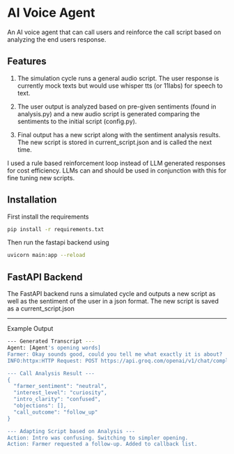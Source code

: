 
# AI Voice Agent

An AI voice agent that can call users and reinforce the call script based on analyzing the end users response.


## Features


1. The simulation cycle runs a general audio script. The user response is currently mock texts but would use whisper tts (or 11labs) for speech to text.

2. The user output is analyzed based on pre-given sentiments (found in analysis.py) and a new audio script is generated comparing the sentiments to the initial script (config.py). 

3. Final output has a new script along with the sentiment analysis results. The new script is stored in current_script.json and is called the next time. 

I used a rule based reinforcement loop instead of LLM generated responses for cost efficiency. LLMs can and should be used in conjunction with this for fine tuning new scripts.

## Installation

First install the requirements

```bash
pip install -r requirements.txt
```
Then run the fastapi backend using
```bash
uvicorn main:app --reload 
```

## FastAPI Backend

The FastAPI backend runs a simulated cycle and outputs a new script as well as the sentiment of the user in a json format. The new script is saved as a current_script.json 

-------------------------------------------------------------
Example Output 

```bash
--- Generated Transcript ---
Agent: [Agent's opening words]
Farmer: Okay sounds good, could you tell me what exactly it is about?
INFO:httpx:HTTP Request: POST https://api.groq.com/openai/v1/chat/completions "HTTP/1.1 200 OK"

--- Call Analysis Result ---
{
  "farmer_sentiment": "neutral",
  "interest_level": "curiosity",
  "intro_clarity": "confused",
  "objections": [],
  "call_outcome": "follow_up"
}

--- Adapting Script based on Analysis ---
Action: Intro was confusing. Switching to simpler opening.
Action: Farmer requested a follow-up. Added to callback list.
```

